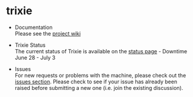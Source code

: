 # trixie
* Documentation<br>
Please see the [project wiki](https://github.com/ai4d-iasc/trixie/wiki)

* Trixie Status<br>
The current status of Trixie is available on the [status page](https://github.com/ai4d-iasc/trixie/wiki/Trixie-Status) - Downtime June 28 - July 3

* Issues<br>
For new requests or problems with the machine, please check out the [issues section](https://github.com/ai4d-iasc/trixie/issues). Please check to see if your issue has already been raised before submitting a new one (i.e. join the existing discussion).
